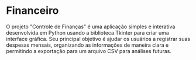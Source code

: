 # Financeiro
 O projeto "Controle de Finanças" é uma aplicação simples e interativa desenvolvida em Python usando a biblioteca Tkinter para criar uma interface gráfica. Seu principal objetivo é ajudar os usuários a registrar suas despesas mensais, organizando as informações de maneira clara e permitindo a exportação para um arquivo CSV para análises futuras.
